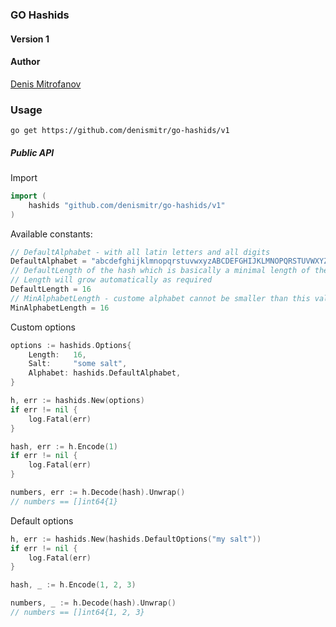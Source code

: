 ### GO Hashids

#### Version 1

#### Author
[Denis Mitrofanov](https://thecollection.ru)

### Usage

```go get https://github.com/denismitr/go-hashids/v1```

##### Public API

Import
```go
import (
	hashids "github.com/denismitr/go-hashids/v1"
)
```

Available constants:

```go
// DefaultAlphabet - with all latin letters and all digits
DefaultAlphabet = "abcdefghijklmnopqrstuvwxyzABCDEFGHIJKLMNOPQRSTUVWXYZ1234567890"
// DefaultLength of the hash which is basically a minimal length of the hash
// Length will grow automatically as required
DefaultLength = 16
// MinAlphabetLength - custome alphabet cannot be smaller than this value
MinAlphabetLength = 16
```

Custom options
```go
options := hashids.Options{
    Length:   16,
    Salt:     "some salt",
    Alphabet: hashids.DefaultAlphabet,
}

h, err := hashids.New(options)
if err != nil {
    log.Fatal(err)
}

hash, err := h.Encode(1)
if err != nil {
    log.Fatal(err)
}

numbers, err := h.Decode(hash).Unwrap()
// numbers == []int64{1}
```

Default options
```go
h, err := hashids.New(hashids.DefaultOptions("my salt"))
if err != nil {
    log.Fatal(err)
}

hash, _ := h.Encode(1, 2, 3)

numbers, _ := h.Decode(hash).Unwrap()
// numbers == []int64{1, 2, 3}
```